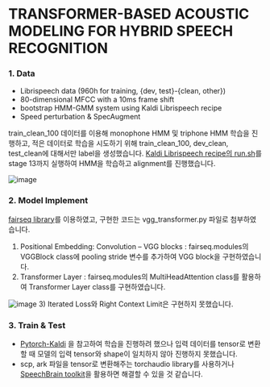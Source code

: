 # TRANSFORMER-BASED ACOUSTIC MODELING  FOR HYBRID SPEECH RECOGNITION

### 1. Data
- Librispeech data (960h for training, {dev, test}-{clean, other})
- 80-dimensional MFCC with a 10ms frame shift
- bootstrap HMM-GMM system using Kaldi Librispeech recipe
- Speed perturbation & SpecAugment

 train_clean_100 데이터를 이용해 monophone HMM 및 triphone HMM 학습을 진행하고, 적은 데이터로 학습을 시도하기 위해 train_clean_100, dev_clean, test_clean에 대해서만 label을 생성했습니다. [Kaldi Librispeech recipe의 run.sh](https://github.com/kaldi-asr/kaldi/blob/master/egs/librispeech/s5/run.sh)를 stage 13까지 실행하여 HMM을 학습하고 alignment를 진행했습니다.
 
![image](https://user-images.githubusercontent.com/55790232/179365632-309b0ca2-b4d0-4461-9284-c6e2f70b684f.png)


### 2. Model Implement
  [fairseq library](https://github.com/pytorch/fairseq/tree/master/examples/speech_recognition)를 이용하였고, 구현한 코드는 vgg_transformer.py 파일로 첨부하였습니다.
1) Positional Embedding: Convolution – VGG blocks : fairseq.modules의 VGGBlock class에 pooling stride 변수를 추가하여 VGG block을 구현하였습니다. 
2) Transformer Layer : fairseq.modules의 MultiHeadAttention class를 활용하여 Transformer Layer class를 구현하였습니다.

![image](https://user-images.githubusercontent.com/55790232/179365664-cdc5bee6-e347-4fe9-a405-61e5e911f313.png)
3) Iterated Loss와 Right Context Limit은 구현하지 못했습니다.

### 3. Train & Test
- [Pytorch-Kaldi](https://github.com/mravanelli/pytorch-kaldi) 을 참고하여 학습을 진행하려 했으나 입력 데이터를 tensor로 변환할 때 모델의 입력 tensor와 shape이 일치하지 않아 진행하지 못했습니다.
- scp, ark 파일을 tensor로 변환해주는 torchaudio library를 사용하거나  [SpeechBrain toolkit](https://github.com/speechbrain/speechbrain)을 활용하면 해결할 수 있을 것 같습니다.
